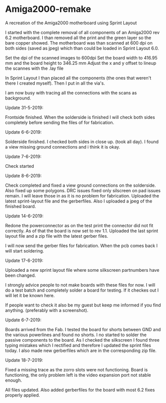 # Amiga2000-remake

A recreation of the Amiga2000 motherboard using Sprint Layout

I started with the complete removal of all components of an Amiga2000 rev 6.2 motherboard. I than removed all the print and 
the green layer so the bare copper showed.
The motherboard was than scanned at 600 dpi on both sides (saved as jpeg) which than could be loaded in Sprint Layout 6.0.

Set the dpi of the scanned images to 600dpi
Set the board width to 416.95 mm and the board height to 346.25 mm
Adjust the x and y offset to lineup the scannes with the .lay file

In Sprint Layout I than placed all the components (the ones that weren't there I created myself).
Then I put in all the via's.

I am now busy with tracing all the connections with the scans as background.

Update 31-5-2019: 

Frontside finished. When the solderside is finished I will check both sides completely before sending the files of for fabrication.

Update 6-6-2019:

Solderside finished.
I checked both sides in close up. (took all day). I found a view missing ground connections and i think it is okay.

Update 7-6-2019:

Check started

Update 8-6-2019:

Check completed and fixed a view ground connections on the solderside. Also fixed up some polygons.
DRC issues fixed only silscreen on pad issues remain. I will leave those in as it is no problem for fabrication.
Uploaded the latest sprint-layout file and the gerberfiles.
Also I uploaded a jpeg of the finished board.

Update 14-6-2019:

Redone the powerconnector as on the test print the connector did not fit correctly.
As of that the board is now set to rev 1.1.
Uploaded the last sprint layout file and a zip file with the latest gerber files.

I will now send the gerber files for fabrication.
When the pcb comes back I will start soldering.

Update 17-6-2019:

Uploaded a new sprint layout file where some silkscreen partnumbers have been changed.

I strongly advice people to not make boards with these files for now.
I will do a test batch and completely solder a board for testing. If it checkes out I will let it be known here.

If people want to check it also be my guest but keep me informed if you find anything. (preferably with a screenshot).

Update 6-7-2019:

Boards arrived from the Fab. I tested the board for shorts between GND and the various powerlines and found no shorts.
I no started to solder the passive components to the board.
As I checked the silkscreen I found three typing mistakes which I rectified and therefore I updated the sprint files today.
I also made new gerberfiles which are in the corresponding zip file.

Update 18-7-2019:

Fixed a missing trace as the zorro slots were not functioning.
Board is functioning, the only problem left is the video expansion port not stable enough.

All files updated.
Also added gerberfiles for the board with most 6.2 fixes properly applied.



